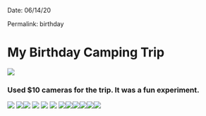 
Date: 06/14/20

Permalink: birthday

# My Birthday Camping Trip

![](https://i.imgur.com/vpYbWRa.jpg)

### Used $10 cameras for the trip. It was a fun experiment.

![](https://i.imgur.com/I3UFl4X.jpg)
![](https://i.imgur.com/XCGha6y.jpg)![](https://i.imgur.com/MZ6555c.jpg)
![](https://i.imgur.com/rqOniZU.jpg)
![](https://i.imgur.com/WebrEqP.jpg)
![](https://i.imgur.com/9genKJS.jpg)
![](https://i.imgur.com/BVKQHE9.jpg)![](https://i.imgur.com/Wu3J4cb.jpg)![](https://i.imgur.com/qPOJt7K.jpg)![](https://i.imgur.com/wez7UV2.jpg)![](https://i.imgur.com/gfHOu4a.jpg)![](https://i.imgur.com/yRFAY2d.jpg)

